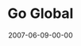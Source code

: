 ---
layout: message
category: message
series: "Go Home"
title: "Go Global"
date: 2007-06-09-00-00
message_id: 15
audio: "http://s3.amazonaws.com/crossroads-media/messages/audio/Go_Home_05_GO_Global_06-10-07_Tome.mp3"
audio-duration: "35:10"
tag: 
 - mamelodi
 - south-africa
 - serving
 - tome
 - world
 - missions
 - poor
 - mission
explicit: false
---